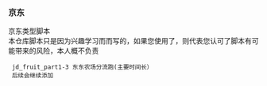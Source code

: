 ### 京东 
京东类型脚本     
本仓库脚本只是因为兴趣学习而而写的，如果您使用了，则代表您认可了脚本有可能带来的风险，本人概不负责                                       

```
 jd_fruit_part1-3 东东农场分流跑(主要时间长）
 后续会继续添加
```
